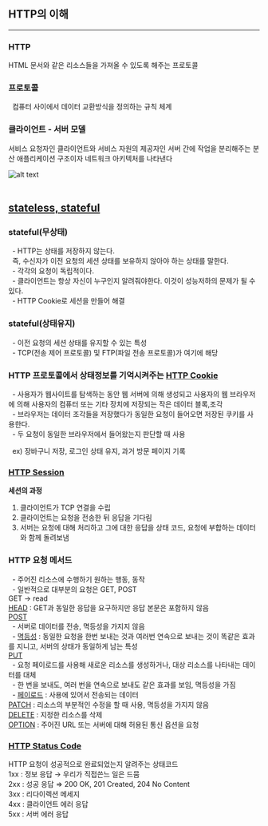 ## HTTP의 이해
---

### HTTP 
HTML 문서와 같은 리소스들을 가져올 수 있도록 해주는 프로토콜
<br>

### 프로토콜
&nbsp; 컴퓨터 사이에서 데이터 교환방식을 정의하는 규칙 체계
### 클라이언트 - 서버 모델
 서비스 요청자인 클라이언트와 서비스 자원의 제공자인 서버 간에 작업을 분리해주는 분산 애플리케이션 구조이자 네트워크 아키텍처를 나타낸다<br>

 ![alt text](https://upload.wikimedia.org/wikipedia/commons/thumb/c/c9/Client-server-model.svg/500px-Client-server-model.svg.png)
<br><br>
## [stateless, stateful](https://en.wikipedia.org/wiki/Stateless_protocol)
### stateful(무상태)
&nbsp; - HTTP는 상태를 저장하지 않는다. <br>
&nbsp; 즉, 수신자가 이전 요청의 세션 상태를 보유하지 않아야 하는 상태를 말한다.<br>
&nbsp; - 각각의 요청이 독립적이다.<br>
&nbsp; - 클라이언트는 항상 자신이 누구인지 알려줘야한다. 이것이 성능저하의 문제가 될 수 있다.<br>
&nbsp; - HTTP Cookie로 세션을 만들어 해결

### stateful(상태유지)
&nbsp; - 이전 요청의 세션 상태를 유지할 수 있는 특성<br>
&nbsp; - TCP(전송 제어 프로토콜) 및 FTP(파일 전송 프로토콜)가 여기에 해당<br>

### HTTP 프로토콜에서 상태정보를 기억시켜주는 [HTTP Cookie](hhttps://developer.mozilla.org/ko/docs/Web/HTTP/Cookies_)
&nbsp; - 사용자가 웹사이트를 탐색하는 동안 웹 서버에 의해 생성되고 사용자의 웹 브라우저에 의해 사용자의 컴퓨터 또는 기타 장치에 저장되는 작은 데이터 블록,조각<br>
&nbsp; - 브라우저는 데이터 조각들을 저장했다가 동일한 요청이 들어오면 저장된 쿠키를 사용한다.<br>
&nbsp; - 두 요청이 동일한 브라우저에서 들어왔는지 판단할 때 사용<br>

&nbsp; ex) 장바구니 저장, 로그인 상태 유지, 과거 방문 페이지 기록

### [HTTP Session](https://developer.mozilla.org/ko/docs/Web/HTTP/Session) 

**세션의 과정**<br>
1. 클라이언트가 TCP 연결을 수립
2. 클라이언트는 요청을 전송한 뒤 응답을 기다림
3. 서버는 요청에 대해 처리하고 그에 대한 응답을 상태 코드, 요청에 부합하는 데이터와 함께 돌려보냄

### HTTP 요청 메서드
&nbsp; - 주어진 리소스에 수행하기 원하는 행동, 동작<br>
&nbsp; - 일반적으로 대부분의 요청은 GET, POST<br>
GET &rarr; read<br>
[HEAD](https://developer.mozilla.org/ko/docs/Web/HTTP/Methods/HEAD) : GET과 동일한 응답을 요구하지만 응답 본문은 포함하지 않음<br>
[POST](https://developer.mozilla.org/ko/docs/Web/HTTP/Methods/POST)<br>
&nbsp; - 서버로 데이터를 전송, 멱등성을 가지지 않음<br>
&nbsp; - [멱등성](https://developer.mozilla.org/ko/docs/Glossary/Idempotent) : 동일한 요청을 한번 보내는 것과 여러번 연속으로 보내는 것이 똑같은 효과를 지니고, 서버의 상태가 동일하게 남는 특성<br>
[PUT](https://developer.mozilla.org/ko/docs/Web/HTTP/Methods/PUT)<br>
&nbsp; - 요청 페이로드를 사용해 새로운 리소스를 생성하거나, 대상 리소스를 나타내는 데이터를 대체<br>
&nbsp; - 한 번을 보내도, 여러 번을 연속으로 보내도 같은 효과를 보임, 멱등성을 가짐<br>
&nbsp; - [페이로드](https://ko.wikipedia.org/wiki/%ED%8E%98%EC%9D%B4%EB%A1%9C%EB%93%9C_(%EC%BB%B4%ED%93%A8%ED%8C%85)_) : 사용에 있어서 전송되는 데이터<br>
[PATCH](https://developer.mozilla.org/ko/docs/Web/HTTP/Methods/PATCH) : 리소스의 부분적인 수정을 할 때 사용, 멱등성을 가지지 않음<br>
[DELETE](https://developer.mozilla.org/ko/docs/Web/HTTP/Methods/DELETE) : 지정한 리소스를 삭제<br>
[OPTION](https://developer.mozilla.org/ko/docs/Web/HTTP/Methods/OPTIONS) : 주어진 URL 또는 서버에 대해 허용된 통신 옵션을 요청<br>

### [HTTP Status Code](https://developer.mozilla.org/ko/docs/Web/HTTP/Status)
HTTP 요청이 성공적으로 완료되었는지 알려주는 상태코드<br>
1xx : 정보 응답 &rarr; 우리가 직접쓴느 일은 드뭄<br>
2xx : 성공 응답 &Rightarrow; 200 OK, 201 Created, 204 No Content<br>
3xx : 리다이렉션 메세지<br>
4xx : 클라이언트 에러 응답<br>
5xx : 서버 에러 응답<br>





















